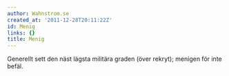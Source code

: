 ```yaml
---
author: Wahnstrom.se
created_at: '2011-12-28T20:11:22Z'
id: Menig
links: {}
title: Menig
---
```


Generellt sett den näst lägsta militära graden (över rekryt); menigen för inte befäl.